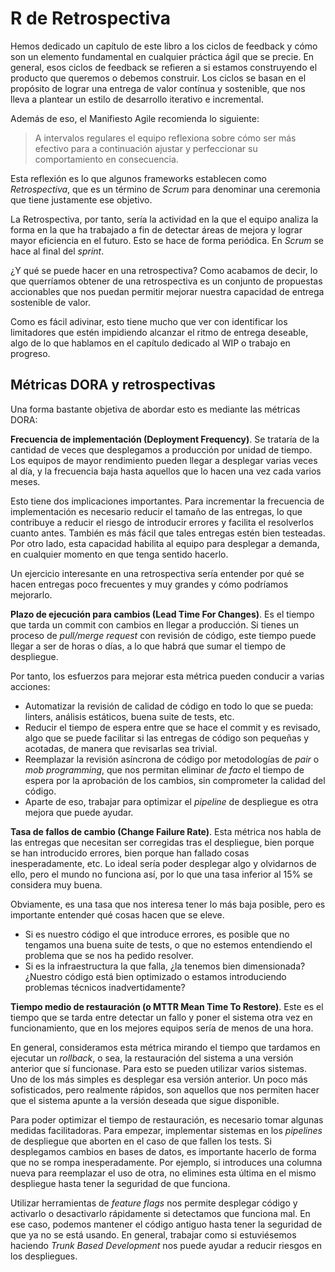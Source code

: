 # R de Retrospectiva

Hemos dedicado un capítulo de este libro a los ciclos de feedback y cómo son un elemento fundamental en cualquier práctica ágil que se precie. En general, esos ciclos de feedback se refieren a si estamos construyendo el producto que queremos o debemos construir. Los ciclos se basan en el propósito de lograr una entrega de valor contínua y sostenible, que nos lleva a plantear un estilo de desarrollo iterativo e incremental.

Además de eso, el Manifiesto Agile recomienda lo siguiente:

> A intervalos regulares el equipo reflexiona sobre cómo ser más efectivo para a continuación ajustar y perfeccionar su comportamiento en consecuencia.

Esta reflexión es lo que algunos frameworks establecen como _Retrospectiva_, que es un término de _Scrum_ para denominar una ceremonia que tiene justamente ese objetivo.

La Retrospectiva, por tanto, sería la actividad en la que el equipo analiza la forma en la que ha trabajado a fin de detectar áreas de mejora y lograr mayor eficiencia en el futuro. Esto se hace de forma periódica. En _Scrum_ se hace al final del _sprint_.

¿Y qué se puede hacer en una retrospectiva? Como acabamos de decir, lo que querríamos obtener de una retrospectiva es un conjunto de propuestas accionables que nos puedan permitir mejorar nuestra capacidad de entrega sostenible de valor.

Como es fácil adivinar, esto tiene mucho que ver con identificar los limitadores que estén impidiendo alcanzar el ritmo de entrega deseable, algo de lo que hablamos en el capítulo dedicado al WIP o trabajo en progreso.

## Métricas DORA y retrospectivas

Una forma bastante objetiva de abordar esto es mediante las métricas DORA:

**Frecuencia de implementación (Deployment Frequency)**. Se trataría de la cantidad de veces que desplegamos a producción por unidad de tiempo. Los equipos de mayor rendimiento pueden llegar a desplegar varias veces al día, y la frecuencia baja hasta aquellos que lo hacen una vez cada varios meses.

Esto tiene dos implicaciones importantes. Para incrementar la frecuencia de implementación es necesario reducir el tamaño de las entregas, lo que contribuye a reducir el riesgo de introducir errores y facilita el resolverlos cuanto antes. También es más fácil que tales entregas estén bien testeadas. Por otro lado, esta capacidad habilita al equipo para desplegar a demanda, en cualquier momento en que tenga sentido hacerlo.

Un ejercicio interesante en una retrospectiva sería entender por qué se hacen entregas poco frecuentes y muy grandes y cómo podríamos mejorarlo.

**Plazo de ejecución para cambios (Lead Time For Changes)**. Es el tiempo que tarda un commit con cambios en llegar a producción. Si tienes un proceso de _pull/merge request_ con revisión de código, este tiempo puede llegar a ser de horas o días, a lo que habrá que sumar el tiempo de despliegue.

Por tanto, los esfuerzos para mejorar esta métrica pueden conducir a varias acciones:

* Automatizar la revisión de calidad de código en todo lo que se pueda: linters, análisis estáticos, buena suite de tests, etc.
* Reducir el tiempo de espera entre que se hace el commit y es revisado, algo que se puede facilitar si las entregas de código son pequeñas y acotadas, de manera que revisarlas sea trivial.
* Reemplazar la revisión asíncrona de código por metodologías de _pair_ o _mob programming_, que nos permitan eliminar _de facto_ el tiempo de espera por la aprobación de los cambios, sin comprometer la calidad del código. 
* Aparte de eso, trabajar para optimizar el _pipeline_ de despliegue es otra mejora que puede ayudar. 

**Tasa de fallos de cambio (Change Failure Rate)**. Esta métrica nos habla de las entregas que necesitan ser corregidas tras el despliegue, bien porque se han introducido errores, bien porque han fallado cosas inesperadamente, etc. Lo ideal sería poder desplegar algo y olvidarnos de ello, pero el mundo no funciona así, por lo que una tasa inferior al 15% se considera muy buena.

Obviamente, es una tasa que nos interesa tener lo más baja posible, pero es importante entender qué cosas hacen que se eleve.

* Si es nuestro código el que introduce errores, es posible que no tengamos una buena suite de tests, o que no estemos entendiendo el problema que se nos ha pedido resolver.
* Si es la infraestructura la que falla, ¿la tenemos bien dimensionada? ¿Nuestro código está bien optimizado o estamos introduciendo problemas técnicos inadvertidamente?

**Tiempo medio de restauración (o MTTR Mean Time To Restore)**. Este es el tiempo que se tarda entre detectar un fallo y poner el sistema otra vez en funcionamiento, que en los mejores equipos sería de menos de una hora.

En general, consideramos esta métrica mirando el tiempo que tardamos en ejecutar un _rollback_, o sea, la restauración del sistema a una versión anterior que sí funcionase. Para esto se pueden utilizar varios sistemas. Uno de los más simples es desplegar esa versión anterior. Un poco más sofisticados, pero realmente rápidos, son aquellos que nos permiten hacer que el sistema apunte a la versión deseada que sigue disponible.

Para poder optimizar el tiempo de restauración, es necesario tomar algunas medidas facilitadoras. Para empezar, implementar sistemas en los _pipelines_ de despliegue que aborten en el caso de que fallen los tests. Si desplegamos cambios en bases de datos, es importante hacerlo de forma que no se rompa inesperadamente. Por ejemplo, si introduces una columna nueva para reemplazar el uso de otra, no elimines esta última en el mismo despliegue hasta tener la seguridad de que funciona.

Utilizar herramientas de _feature flags_ nos permite desplegar código y activarlo o desactivarlo rápidamente si detectamos que funciona mal. En ese caso, podemos mantener el código antiguo hasta tener la seguridad de que ya no se está usando. En general, trabajar como si estuviésemos haciendo _Trunk Based Development_ nos puede ayudar a reducir riesgos en los despliegues.



